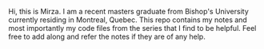 Hi, this is Mirza. 
I am a recent masters graduate from Bishop's University currently residing in Montreal, Quebec.
This repo contains my notes and most importantly my code files from the series that I find to be helpful.
Feel free to add along and refer the notes if they are of any help.